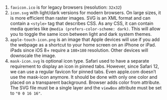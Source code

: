1. `favicon.ico` is for legacy browsers (resolution: `32x32`)
2. `icon.svg` with light/dark versions for modern browsers. On large sizes, it is more efficient than raster images. SVG is an XML format and can contain a `<style>` tag that describes CSS. As any CSS, it can contain media queries like `@media (prefers-color-scheme: dark)`. This will allow you to toggle the same icon between light and dark system themes.
3. `apple-touch-icon.png` is an image that Apple devices will use if you add the webpage as a shortcut to your home screen on an iPhone or iPad. iPads since iOS 8+ require a `180×180` resolution. Other devices will downscale the image.
4. `mask-icon.svg` is optional icon type. Safari used to have a separate requirement to display an icon in pinned tabs. However, since Safari 12, we can use a regular favicon for pinned tabs. Even apple.com doesn’t use the mask-icon anymore. It should be done with only one color and placed on a transparent background. Browser adds color from attribute. The SVG file must be a single layer and the `viewBox` attribute must be set to `"0 0 16 16"`.
